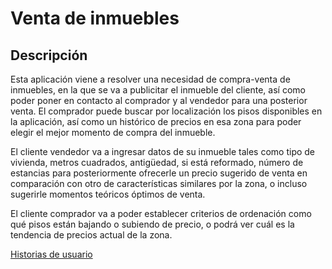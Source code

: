 # Venta de inmuebles

## Descripción
Esta aplicación viene a resolver una necesidad de compra-venta de inmuebles, en la que se va a publicitar el inmueble del cliente, así como poder poner en contacto al comprador y al vendedor para una posterior venta. El comprador puede buscar por localización los pisos disponibles en la aplicación, así como un histórico de precios en esa zona para poder elegir el mejor momento de compra del inmueble.

El cliente vendedor va a ingresar datos de su inmueble tales como tipo de vivienda, metros cuadrados, antigüedad, si está reformado, número de estancias para posteriormente ofrecerle un precio sugerido de venta en comparación con otro de características similares por la zona, o incluso sugerirle momentos teóricos óptimos de venta.

El cliente comprador va a poder establecer criterios de ordenación como qué pisos están bajando o subiendo de precio, o podrá ver cuál es la tendencia de precios actual de la zona.


[Historias de usuario](hu.md)
